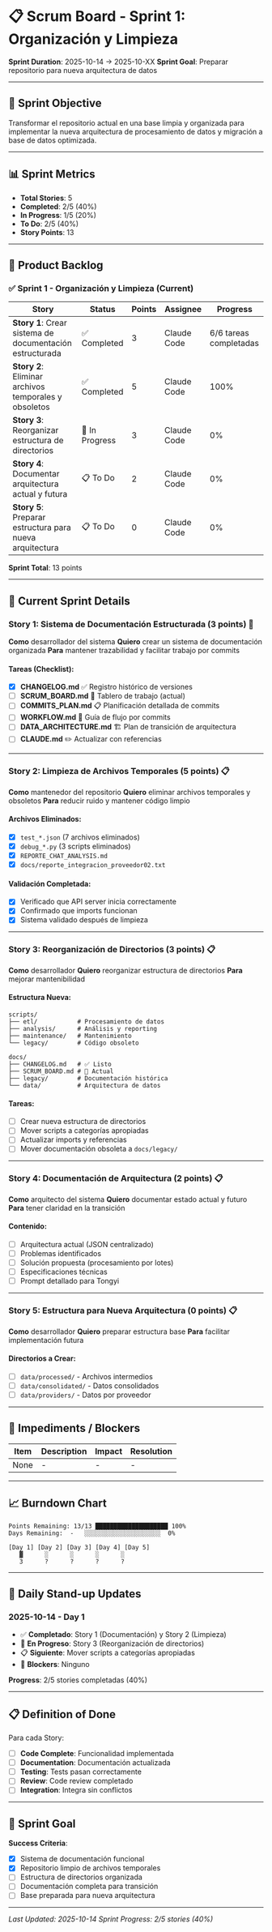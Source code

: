 # 📋 Scrum Board - Sprint 1: Organización y Limpieza

**Sprint Duration**: 2025-10-14 → 2025-10-XX
**Sprint Goal**: Preparar repositorio para nueva arquitectura de datos

---

## 🎯 Sprint Objective

Transformar el repositorio actual en una base limpia y organizada para implementar la nueva arquitectura de procesamiento de datos y migración a base de datos optimizada.

---

## 📊 Sprint Metrics

- **Total Stories**: 5
- **Completed**: 2/5 (40%)
- **In Progress**: 1/5 (20%)
- **To Do**: 2/5 (40%)
- **Story Points**: 13

---

## 📝 Product Backlog

### ✅ Sprint 1 - Organización y Limpieza (Current)

| Story | Status | Points | Assignee | Progress |
|-------|--------|--------|----------|----------|
| **Story 1**: Crear sistema de documentación estructurada | ✅ Completed | 3 | Claude Code | 6/6 tareas completadas |
| **Story 2**: Eliminar archivos temporales y obsoletos | ✅ Completed | 5 | Claude Code | 100% |
| **Story 3**: Reorganizar estructura de directorios | 🔄 In Progress | 3 | Claude Code | 0% |
| **Story 4**: Documentar arquitectura actual y futura | 📋 To Do | 2 | Claude Code | 0% |
| **Story 5**: Preparar estructura para nueva arquitectura | 📋 To Do | 0 | Claude Code | 0% |

**Sprint Total**: 13 points

---

## 🎯 Current Sprint Details

### Story 1: Sistema de Documentación Estructurada (3 points) 🔄

**Como** desarrollador del sistema
**Quiero** crear un sistema de documentación organizada
**Para** mantener trazabilidad y facilitar trabajo por commits

#### Tareas (Checklist):
- [x] **CHANGELOG.md** ✅ Registro histórico de versiones
- [ ] **SCRUM_BOARD.md** 🔄 Tablero de trabajo (actual)
- [ ] **COMMITS_PLAN.md** 📋 Planificación detallada de commits
- [ ] **WORKFLOW.md** 📖 Guía de flujo por commits
- [ ] **DATA_ARCHITECTURE.md** 🏗️ Plan de transición de arquitectura
- [ ] **CLAUDE.md** ✏️ Actualizar con referencias

---

### Story 2: Limpieza de Archivos Temporales (5 points) 📋

**Como** mantenedor del repositorio
**Quiero** eliminar archivos temporales y obsoletos
**Para** reducir ruido y mantener código limpio

#### Archivos Eliminados:
- [x] `test_*.json` (7 archivos eliminados)
- [x] `debug_*.py` (3 scripts eliminados)
- [x] `REPORTE_CHAT_ANALYSIS.md`
- [x] `docs/reporte_integracion_proveedor02.txt`

#### Validación Completada:
- [x] Verificado que API server inicia correctamente
- [x] Confirmado que imports funcionan
- [x] Sistema validado después de limpieza

---

### Story 3: Reorganización de Directorios (3 points) 📋

**Como** desarrollador
**Quiero** reorganizar estructura de directorios
**Para** mejorar mantenibilidad

#### Estructura Nueva:
```
scripts/
├── etl/           # Procesamiento de datos
├── analysis/      # Análisis y reporting
├── maintenance/   # Mantenimiento
└── legacy/        # Código obsoleto

docs/
├── CHANGELOG.md   # ✅ Listo
├── SCRUM_BOARD.md # 🔄 Actual
├── legacy/        # Documentación histórica
└── data/          # Arquitectura de datos
```

#### Tareas:
- [ ] Crear nueva estructura de directorios
- [ ] Mover scripts a categorías apropiadas
- [ ] Actualizar imports y referencias
- [ ] Mover documentación obsoleta a `docs/legacy/`

---

### Story 4: Documentación de Arquitectura (2 points) 📋

**Como** arquitecto del sistema
**Quiero** documentar estado actual y futuro
**Para** tener claridad en la transición

#### Contenido:
- [ ] Arquitectura actual (JSON centralizado)
- [ ] Problemas identificados
- [ ] Solución propuesta (procesamiento por lotes)
- [ ] Especificaciones técnicas
- [ ] Prompt detallado para Tongyi

---

### Story 5: Estructura para Nueva Arquitectura (0 points) 📋

**Como** desarrollador
**Quiero** preparar estructura base
**Para** facilitar implementación futura

#### Directorios a Crear:
- [ ] `data/processed/` - Archivos intermedios
- [ ] `data/consolidated/` - Datos consolidados
- [ ] `data/providers/` - Datos por proveedor

---

## 🚧 Impediments / Blockers

| Item | Description | Impact | Resolution |
|------|-------------|--------|------------|
| None | - | - | - |

---

## 📈 Burndown Chart

```
Points Remaining: 13/13 ████████████████████ 100%
Days Remaining:  -   ░░░░░░░░░░░░░░░░░░░░░  0%

[Day 1] [Day 2] [Day 3] [Day 4] [Day 5]
   ▓      ░      ░      ░      ░
   3      ?      ?      ?      ?
```

---

## 🔄 Daily Stand-up Updates

### **2025-10-14 - Day 1**
- ✅ **Completado**: Story 1 (Documentación) y Story 2 (Limpieza)
- 🔄 **En Progreso**: Story 3 (Reorganización de directorios)
- 📋 **Siguiente**: Mover scripts a categorías apropiadas
- 🚧 **Blockers**: Ninguno

**Progress**: 2/5 stories completadas (40%)

---

## 📋 Definition of Done

Para cada Story:
- [ ] **Code Complete**: Funcionalidad implementada
- [ ] **Documentation**: Documentación actualizada
- [ ] **Testing**: Tests pasan correctamente
- [ ] **Review**: Code review completado
- [ ] **Integration**: Integra sin conflictos

---

## 🎯 Sprint Goal

**Success Criteria**:
- [x] Sistema de documentación funcional
- [x] Repositorio limpio de archivos temporales
- [ ] Estructura de directorios organizada
- [ ] Documentación completa para transición
- [ ] Base preparada para nueva arquitectura

---

*Last Updated: 2025-10-14*
*Sprint Progress: 2/5 stories (40%)*